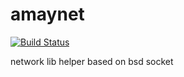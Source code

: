 # amaynet
[![Build Status](https://app.travis-ci.com/amarpanjis/amayhttps.svg?branch=main)](https://app.travis-ci.com/amarpanjis/amayhttps)

network lib helper based on bsd socket
